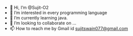 - 👋 Hi, I’m @Sujit-O2
- 👀 I’m interested in every programming language 
- 🌱 I’m currently learning java.
- 💞️ I’m looking to collaborate on ...
- 📫 How to reach me by Gmail id sujitswain077@gmail.com

<!---
Sujit-O2/Sujit-O2 is a ✨ special ✨ repository because its `README.md` (this file) appears on your GitHub profile.
You can click the Preview link to take a look at your changes.
--->
